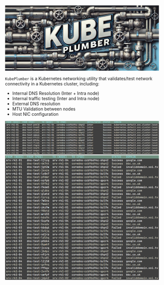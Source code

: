 ![img](./images/logo.png)

`KubePlumber` is a Kubernetes networking utility that validates/test network connectivity in a Kubernetes cluster, including:

* Internal DNS Resolution (Inter + Intra node)
* Internal traffic testing (Inter and Intra node)
* External DNS resolution
* MTU Validation between nodes
* Host NIC configuration

![img](./images/example1.png)
![img](./images/example2.png)